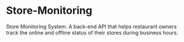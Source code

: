 # Store-Monitoring
Store Monitoring System. A back-end API that helps restaurant owners track the online and offline status of their stores during business hours.
